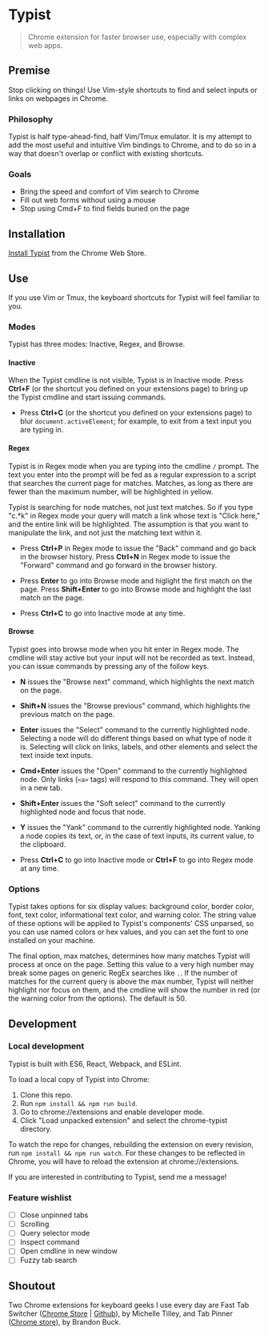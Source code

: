 # Typist

> Chrome extension for faster browser use, especially with complex web apps.

## Premise
Stop clicking on things! Use Vim-style shortcuts to find and select inputs or links on webpages in Chrome.

### Philosophy
Typist is half type-ahead-find, half Vim/Tmux emulator. It is my attempt to add the most useful and intuitive Vim bindings to Chrome, and to do so in a way that doesn't overlap or conflict with existing shortcuts.

### Goals
- Bring the speed and comfort of Vim search to Chrome
- Fill out web forms without using a mouse
- Stop using Cmd+F to find fields buried on the page

## Installation

[Install Typist](https://chrome.google.com/webstore/detail/chrome-typist/madafhibjmdfbgngbimfegjdlddkefle) from the Chrome Web Store.

## Use
If you use Vim or Tmux, the keyboard shortcuts for Typist will feel familiar to you.

### Modes
Typist has three modes: Inactive, Regex, and Browse.

#### Inactive
When the Typist cmdline is not visible, Typist is in Inactive mode. Press **Ctrl+F** (or the shortcut you defined on your extensions page) to bring up the Typist cmdline and start issuing commands.

- Press **Ctrl+C** (or the shortcut you defined on your extensions page) to blur `document.activeElement`; for example, to exit from a text input you are typing in.

#### Regex
Typist is in Regex mode when you are typing into the cmdline `/` prompt. The text you enter into the prompt will be fed as a regular expression to a script that searches the current page for matches. Matches, as long as there are fewer than the maximum number, will be highlighted in yellow.

Typist is searching for node matches, not just text matches. So if you type "c.\*k" in Regex mode your query will match a link whose text is "Click here," and the entire link will be highlighted. The assumption is that you want to manipulate the link, and not just the matching text within it.

- Press **Ctrl+P** in Regex mode to issue the "Back" command and go back in the browser history. Press **Ctrl+N** in Regex mode to issue the "Forward" command and go forward in the browser history.

- Press **Enter** to go into Browse mode and higlight the first match on the page. Press **Shift+Enter** to go into Browse mode and highlight the last match on the page.

- Press **Ctrl+C** to go into Inactive mode at any time.

#### Browse
Typist goes into browse mode when you hit enter in Regex mode. The cmdline will stay active but your input will not be recorded as text. Instead, you can issue commands by pressing any of the follow keys.

- **N** issues the "Browse next" command, which highlights the next match on the page.

- **Shift+N** issues the "Browse previous" command, which highlights the previous match on the page.

- **Enter** issues the "Select" command to the currently highlighted node. Selecting a node will do different things based on what type of node it is. Selecting will click on links, labels, and other elements and select the text inside text inputs.

- **Cmd+Enter** issues the "Open" command to the currently highlighted node. Only links (`<a>` tags) will respond to this command. They will open in a new tab.

- **Shift+Enter** issues the "Soft select" command to the currently highlighted node and focus that node.

- **Y** issues the "Yank" command to the currently highlighted node. Yanking a node copies its text, or, in the case of text inputs, its current value, to the clipboard.

- Press **Ctrl+C** to go into Inactive mode or **Ctrl+F** to go into Regex mode at any time.

### Options
Typist takes options for six display values: background color, border color, font, text color, informational text color, and warning color. The string value of these options will be applied to Typist's components' CSS unparsed, so you can use named colors or hex values, and you can set the font to one installed on your machine.

The final option, max matches, determines how many matches Typist will process at once on the page. Setting this value to a very high number may break some pages on generic RegEx searches like `.`. If the number of matches for the current query is above the max number, Typist will neither highlight nor focus on them, and the cmdline will show the number in red (or the warning color from the options). The default is 50.

## Development

### Local development
Typist is built with ES6, React, Webpack, and ESLint.

To load a local copy of Typist into Chrome:

1. Clone this repo.
2. Run `npm install && npm run build`.
3. Go to chrome://extensions and enable developer mode.
4. Click "Load unpacked extension" and select the chrome-typist directory.

To watch the repo for changes, rebuilding the extension on every revision, run `npm install && npm run watch`. For these changes to be reflected in Chrome, you will have to reload the extension at chrome://extensions.

If you are interested in contributing to Typist, send me a message!

### Feature wishlist
- [ ] Close unpinned tabs
- [ ] Scrolling
- [ ] Query selector mode
- [ ] Inspect command
- [ ] Open cmdline in new window
- [ ] Fuzzy tab search

## Shoutout
Two Chrome extensions for keyboard geeks I use every day are Fast Tab Switcher ([Chrome Store](https://chrome.google.com/webstore/detail/fast-tab-switcher/jkhfenkikopkkpboaipgllclaaehgpjf) | [Github](https://github.com/BinaryMuse/chrome-fast-tab-switcher)), by Michelle Tilley, and Tab Pinner ([Chrome store](https://chrome.google.com/webstore/detail/tab-pinner-keyboard-short/mbcjcnomlakhkechnbhmfjhnnllpbmlh)), by Brandon Buck.
